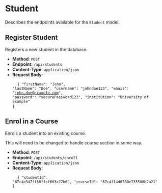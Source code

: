 # Student

Describes the endpoints available for the `Student` model.

## Register Student

Registers a new student in the database.

- **Method**: <code>POST</code>
- **Endpoint**: <code>/api/students</code>
- **Content-Type**: <code>application/json</code>
- **Request Body**: <pre> <code> {
    "firstName": "John",
    "lastName": "Doe",
    "username": "johndoe123",
    "email": "john.doe@example.com",
    "password": "securePassword123",
    "institution": "University of Example"
} </code> </pre>

## Enrol in a Course

Enrols a student into an existing course.

This will need to be changed to handle course section in some way.

- **Method**: <code>POST</code>
- **Endpoint**: <code>/api/students/enroll</code>
- **Content-Type**: <code>application/json</code>
- **Request Body**: <pre> <code> {
  "studentId": "67c4e347ff68ffcf603c27b0",
  "courseId": "67c4f14d6780e735508b2a21"
} </code> </pre>
